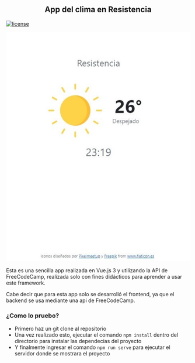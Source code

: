 <h2 align="center">App del clima en Resistencia</h2>

[![license](https://img.shields.io/github/license/EnzoVallejos/clima-app)](https://github.com/EnzoVallejos/clima-app/blob/master/LICENSE.md)
<p align="center"><img src="https://github.com/EnzoVallejos/clima-app/blob/master/assets_readme/screenshot_page.jpg"></p>

Esta es una sencilla app realizada en Vue.js 3 y utilizando la API de FreeCodeCamp, realizada solo con fines didácticos para aprender a usar este framework. 

Cabe decir que para esta app solo se desarrolló el frontend, ya que el backend se usa mediante una api de FreeCodeCamp.

### ¿Como lo pruebo?
- Primero haz un git clone al repositorio
- Una vez realizado esto, ejecutar el comando ```npm install``` dentro del directorio para instalar las dependecias del proyecto
- Y finalmente ingresar el comando ```npm run serve``` para ejecutar el servidor donde se mostrara el proyecto
